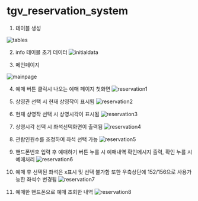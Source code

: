 # tgv_reservation_system

1. 테이블 생성

![tables](https://user-images.githubusercontent.com/71299705/116206143-77ef8780-a779-11eb-8c24-a857c84b1e76.PNG)




2. info 테이블 초기 데이터
![initialdata](https://user-images.githubusercontent.com/71299705/116206148-7920b480-a779-11eb-8e2d-e56a1d31b72b.PNG)




3. 메인페이지

![mainpage](https://user-images.githubusercontent.com/71299705/116206153-79b94b00-a779-11eb-9e91-2d8a974da83d.PNG)



4. 예매 버튼 클릭시 나오는 예매 페이지 첫화면
![reservation1](https://user-images.githubusercontent.com/71299705/116205829-1c24fe80-a779-11eb-9f30-8202d12828ec.PNG)




5. 상영관 선택 시 현재 상영작이 표시됨
![reservation2](https://user-images.githubusercontent.com/71299705/116205835-1e875880-a779-11eb-8a9e-84dc21baf40c.PNG)



6. 현재 상영작 선택 시 상영시각이 표시됨
![reservation3](https://user-images.githubusercontent.com/71299705/116205846-20e9b280-a779-11eb-8aee-b47496711b46.PNG)




7. 상영시각 선택 시 좌석선택화면이 출력됨
![reservation4](https://user-images.githubusercontent.com/71299705/116205853-22b37600-a779-11eb-9226-19e51bdd0460.PNG)




8. 관람인원수를 조정하여 좌석 선택 가능
![reservation5](https://user-images.githubusercontent.com/71299705/116205863-2515d000-a779-11eb-8a4e-e4a4878f3277.PNG)



9. 핸드폰번호 입력 후 예매하기 버튼 누를 시 예매내역 확인메시지 출력, 확인 누를 시 예매처리
![reservation6](https://user-images.githubusercontent.com/71299705/116205870-2646fd00-a779-11eb-9ea4-ff98c7b79d7d.PNG)




10. 예매 후 선택된 좌석은 x표시 및 선택 불가함 또한 우측상단에 152/156으로 사용가능한 좌석수 변경됨
![reservation7](https://user-images.githubusercontent.com/71299705/116205876-27782a00-a779-11eb-9fe4-83fbbee8a619.PNG)




11. 예매한 핸드폰으로 예매 조회한 내역
![reservation8](https://user-images.githubusercontent.com/71299705/116205883-28a95700-a779-11eb-9d08-bf34b6cc987a.PNG)
